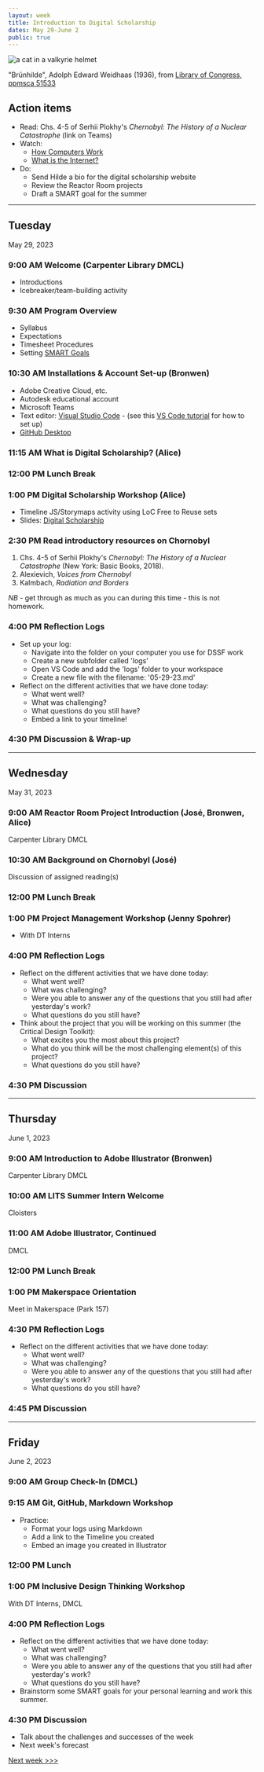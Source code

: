 ```yaml
---
layout: week
title: Introduction to Digital Scholarship
dates: May 29-June 2
public: true
---
```


![a cat in a valkyrie helmet](https://tile.loc.gov/storage-services/service/pnp/ppmsca/51500/51533r.jpg)

"Brünhilde", Adolph Edward Weidhaas (1936), from [Library of Congress, ppmsca 51533](https://www.loc.gov/resource/ppmsca.51533/)

## Action items
- Read: Chs. 4-5 of Serhii Plokhy's *Chernobyl: The History of a Nuclear Catastrophe* (link on Teams)
- Watch: 
  - [How Computers Work](https://www.khanacademy.org/computing/code-org/computers-and-the-internet/how-computers-work/v/khan-academy-and-codeorg-introducing-how-computers-work)
  - [What is the Internet?](https://www.youtube.com/watch?v=Dxcc6ycZ73M&list=PLzdnOPI1iJNfMRZm5DDxco3UdsFegvuB7&t=3s)
- Do:
  - Send Hilde a bio for the digital scholarship website
  - Review the Reactor Room projects
  - Draft a SMART goal for the summer

---

## Tuesday
May 29, 2023

### 9:00 AM Welcome (Carpenter Library DMCL)
- Introductions
- Icebreaker/team-building activity

### 9:30 AM Program Overview
- Syllabus
- Expectations
- Timesheet Procedures
- Setting [SMART Goals](../resources/smart-goals)

### 10:30 AM Installations & Account Set-up (Bronwen)
- Adobe Creative Cloud, etc.
- Autodesk educational account
- Microsoft Teams
- Text editor: [Visual Studio Code](https://code.visualstudio.com/) - (see this [VS Code tutorial](https://code.visualstudio.com/docs/introvideos/basics) for how to set up)
- [GitHub Desktop](https://desktop.github.com/)

### 11:15 AM What is Digital Scholarship? (Alice)

### 12:00 PM Lunch Break

### 1:00 PM Digital Scholarship Workshop (Alice)
- Timeline JS/Storymaps activity using LoC Free to Reuse sets
- Slides: [Digital Scholarship](https://brynmawr-my.sharepoint.com/:p:/g/personal/amcgrath1_brynmawr_edu/EZMYcvVDa0pGid-DiYQf90gBhr1iLLXUdMQ2RGklIwpt1Q?e=Dz1ys2)

### 2:30 PM Read introductory resources on Chornobyl
1. Chs. 4-5 of Serhii Plokhy's *Chernobyl: The History of a Nuclear Catastrophe* (New York: Basic Books, 2018).
2. Alexievich, *Voices from Chernobyl*
3. Kalmbach, *Radiation and Borders*
   
*NB* - get through as much as you can during this time - this is not homework.

### 4:00 PM Reflection Logs

- Set up your log:
  - Navigate into the folder on your computer you use for DSSF work
  - Create a new subfolder called 'logs'
  - Open VS Code and add the 'logs' folder to your workspace
  - Create a new file with the filename: '05-29-23.md'
- Reflect on the different activities that we have done today:
  - What went well?
  - What was challenging?
  - What questions do you still have?
  - Embed a link to your timeline!

### 4:30 PM Discussion & Wrap-up

---

## Wednesday
May 31, 2023

### 9:00 AM Reactor Room Project Introduction (José, Bronwen, Alice)

Carpenter Library DMCL

### 10:30 AM Background on Chornobyl (José)

Discussion of assigned reading(s)

### 12:00 PM Lunch Break

### 1:00 PM Project Management Workshop (Jenny Spohrer)
- With DT Interns

### 4:00 PM Reflection Logs
- Reflect on the different activities that we have done today:
  - What went well?
  - What was challenging?
  - Were you able to answer any of the questions that you still had after yesterday's work?
  - What questions do you still have?
- Think about the project that you will be working on this summer (the Critical Design Toolkit):
  - What excites you the most about this project?
  - What do you think will be the most challenging element(s) of this project?
  - What questions do you still have?

### 4:30 PM Discussion

---

## Thursday
June 1, 2023

### 9:00 AM Introduction to Adobe Illustrator (Bronwen)

Carpenter Library DMCL

### 10:00 AM LITS Summer Intern Welcome

Cloisters

### 11:00 AM Adobe Illustrator, Continued

DMCL

### 12:00 PM Lunch Break

### 1:00 PM Makerspace Orientation

Meet in Makerspace (Park 157)

### 4:30 PM Reflection Logs
- Reflect on the different activities that we have done today:
  - What went well?
  - What was challenging?
  - Were you able to answer any of the questions that you still had after yesterday's work?
  - What questions do you still have?

### 4:45 PM Discussion

---

## Friday
June 2, 2023

### 9:00 AM Group Check-In (DMCL)

### 9:15 AM Git, GitHub, Markdown Workshop

- Practice:
  - Format your logs using Markdown
  - Add a link to the Timeline you created
  - Embed an image you created in Illustrator

### 12:00 PM Lunch

### 1:00 PM Inclusive Design Thinking Workshop

With DT Interns, DMCL

### 4:00 PM Reflection Logs
- Reflect on the different activities that we have done today:
  - What went well?
  - What was challenging?
  - Were you able to answer any of the questions that you still had after yesterday's work?
  - What questions do you still have?
- Brainstorm some SMART goals for your personal learning and work this summer.

### 4:30 PM Discussion
- Talk about the challenges and successes of the week
- Next week's forecast

[Next week >>>](02-design)
